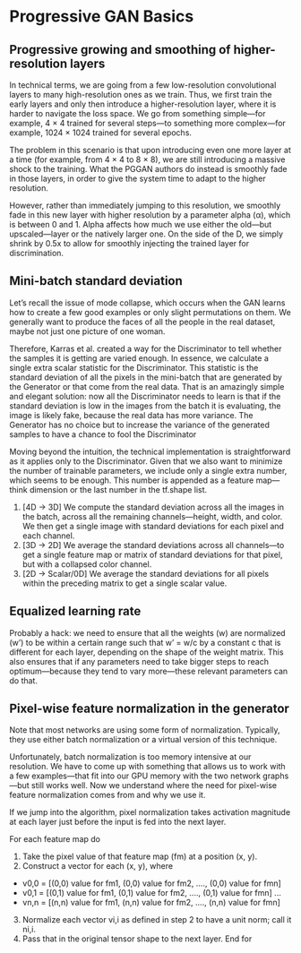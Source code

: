 # Progressive GAN Basics
## Progressive growing and smoothing of higher-resolution layers
In technical terms, we are going from a few low-resolution convolutional layers to many high-resolution ones as we train. Thus, we first train the early layers and only then introduce a higher-resolution layer, where it is harder to navigate the loss space. We go from something simple—for example, 4 × 4 trained for several steps—to something more complex—for example, 1024 × 1024 trained for several epochs.

The problem in this scenario is that upon introducing even one more layer at a time (for example, from 4 × 4 to 8 × 8), we are still introducing a massive shock to the training. What the PGGAN authors do instead is smoothly fade in those layers, in order to give the system time to adapt to the higher resolution.

However, rather than immediately jumping to this resolution, we smoothly fade in this new layer with higher resolution by a parameter alpha (α), which is between 0 and 1. Alpha affects how much we use either the old—but upscaled—layer or the natively larger one. On the side of the D, we simply shrink by 0.5x to allow for smoothly injecting the trained layer for discrimination.

## Mini-batch standard deviation
Let’s recall the issue of mode collapse, which occurs when the GAN learns how to create a few good examples or only slight permutations on them. We generally want to produce the faces of all the people in the real dataset, maybe not just one picture of one woman.

Therefore, Karras et al. created a way for the Discriminator to tell whether the samples it is getting are varied enough. In essence, we calculate a single extra scalar statistic for the Discriminator. This statistic is the standard deviation of all the pixels in the mini-batch that are generated by the Generator or that come from the real data. That is an amazingly simple and elegant solution: now all the Discriminator needs to learn is that if the standard deviation is low in the images from the batch it is evaluating, the image is likely fake, because the real data has more variance. The Generator has no choice but to increase the variance of the generated samples to have a chance to fool the Discriminator

Moving beyond the intuition, the technical implementation is straightforward as it applies only to the Discriminator. Given that we also want to minimize the number of trainable parameters, we include only a single extra number, which seems to be enough. This number is appended as a feature map—think dimension or the last number in the tf.shape list.

1. [4D -> 3D] We compute the standard deviation across all the images in the batch, across all the remaining channels—height, width, and color. We then get a single image with standard deviations for each pixel and each channel.
2. [3D -> 2D] We average the standard deviations across all channels—to get a single feature map or matrix of standard deviations for that pixel, but with a collapsed color channel.
3. [2D -> Scalar/0D] We average the standard deviations for all pixels within the preceding matrix to get a single scalar value.

## Equalized learning rate
Probably a hack:
we need to ensure that all the weights (w) are normalized (w’) to be within a certain range such that w’ = w/c by a constant c that is different for each layer, depending on the shape of the weight matrix. This also ensures that if any parameters need to take bigger steps to reach optimum—because they tend to vary more—these relevant parameters can do that.

## Pixel-wise feature normalization in the generator
Note that most networks are using some form of normalization. Typically, they use either batch normalization or a virtual version of this technique.

Unfortunately, batch normalization is too memory intensive at our resolution. We have to come up with something that allows us to work with a few examples—that fit into our GPU memory with the two network graphs—but still works well. Now we understand where the need for pixel-wise feature normalization comes from and why we use it.

If we jump into the algorithm, pixel normalization takes activation magnitude at each layer just before the input is fed into the next layer.

For each feature map do

1. Take the pixel value of that feature map (fm) at a position (x, y).
2. Construct a vector for each (x, y), where
 - v0,0 = [(0,0) value for fm1, (0,0) value for fm2, ...., (0,0) value for fmn]
 - v0,1 = [(0,1) value for fm1, (0,1) value for fm2, ...., (0,1) value for fmn] ...
 - vn,n = [(n,n) value for fm1, (n,n) value for fm2, ...., (n,n) value for fmn]
3. Normalize each vector vi,i as defined in step 2 to have a unit norm; call it ni,i.
4. Pass that in the original tensor shape to the next layer.
End for
